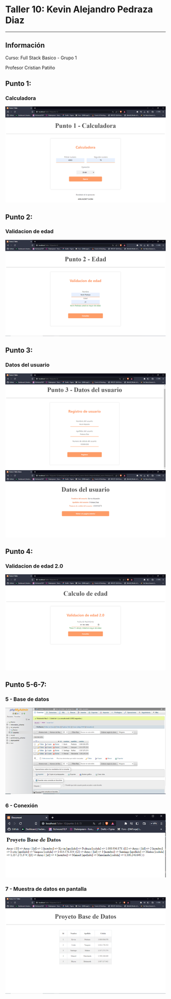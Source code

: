 <h1>Taller 10: Kevin Alejandro Pedraza Diaz</h1>
<hr>

<h2>Información</h2>
<p>Curso: Full Stack Basico - Grupo 1<p>
<p>Profesor Cristian Patiño</p>

<h2>Punto 1:</h2>
<h3>Calculadora</h3>
<img src = "./public/images/calculator.png" alt = "calculator">

<h2>Punto 2:</h2>
<h3>Validacion de edad</h3>
<img src = "./public/images/age.png" alt = "age" >

<h2>Punto 3:</h2>
<h3>Datos del usuario</h3>
<img src = "./public/images/user_data_home.png" alt = "user-data-home" >
<img src = "./public/images/user_data.png" alt = "user-data" >

<h2>Punto 4:</h2>
<h3>Validacion de edad 2.0</h3>
<img src = "./public/images/age-2.0.png" alt = "birth-date" >

<h2>Punto 5-6-7:</h2>
<h3>5 - Base de datos</h3>
<img src = "./public//images/mysql.png" alt = "mysql">

<h3>6 - Conexión</h3>
<img src = "./public//images/connection.png" alt = "connection">

<h3>7 - Muestra de datos en pantalla</h3>
<img src = "./public//images/bd.png" alt = "bd">